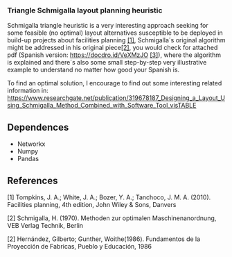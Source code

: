 ### Triangle Schmigalla layout planning heuristic

Schmigalla triangle heuristic is a very interesting approach  seeking for some feasible (no optimal) layout alternatives susceptible to be deployed in build-up projects about facilities planning [[1]](#1), Schmigalla´s original algorithm might be addressed in his original piece[[2]](#1), you would check for attached pdf (Spanish version: https://docdro.id/VeXMzJO [[3]](#3)), where the algorithm is explained and there´s also some small step-by-step very illustrative example  to understand no matter how good your Spanish is.

To find an optimal solution, I encourage to find out some interesting related information in: https://www.researchgate.net/publication/319678187_Designing_a_Layout_Using_Schmigalla_Method_Combined_with_Software_Tool_visTABLE

## Dependences

- Networkx
- Numpy
- Pandas


## References
<a id="1">[1]</a> Tompkins, J. A.; White, J. A.; Bozer, Y. A.; Tanchoco, J. M. A. (2010). Facilities planning, 4th edition, John Wiley & Sons, Danvers

<a id="1">[2]</a> Schmigalla,  H. (1970).  Methoden zur  optimalen  Maschinenanordnung, VEB  Verlag  Technik, Berlin

<a id="1">[2]</a> Hernández, Gilberto; Gunther, Woithe(1986). Fundamentos de la Proyección de Fabricas, Pueblo y Educación, 1986

